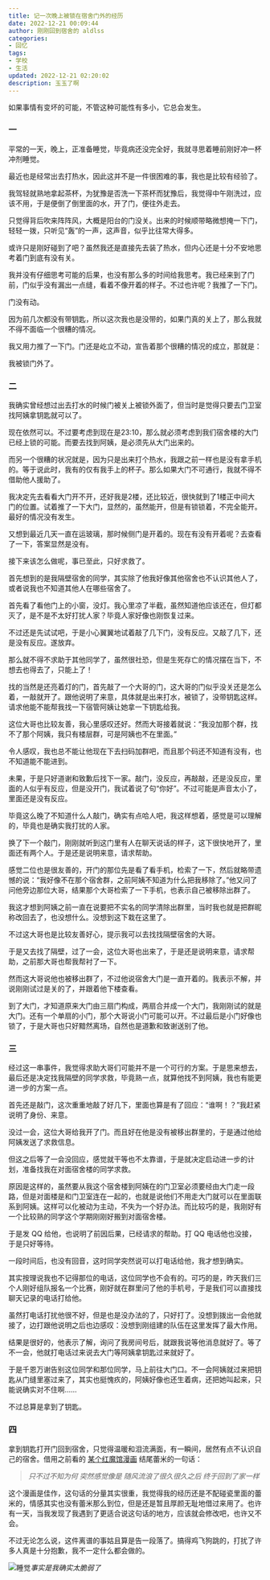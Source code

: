```yaml
---
title: 记一次晚上被锁在宿舍门外的经历
date: 2022-12-21 00:09:44
author: 刚刚回到宿舍的 aldlss
categories:
- 回忆
tags: 
- 学校
- 生活
updated: 2022-12-21 02:20:02
description: 玉玉了啊
---
```


如果事情有变坏的可能，不管这种可能性有多小，它总会发生。

<!-- more -->

### 一

平常的一天，晚上，正准备睡觉，毕竟病还没完全好，我就寻思着睡前刚好冲一杯冲剂睡觉。

最近也是经常出去打热水，因此这并不是一件很困难的事，我也是比较有经验了。

我驾轻就熟地拿起茶杯，为犹豫是否洗一下茶杯而犹豫后，我觉得中午刚洗过，应该不用，于是便倒了倒里面的水，开了门，便往外走去。

只觉得背后吹来阵阵风，大概是阳台的门没关。出来的时候顺带略微想掩一下门，轻轻一拨，只听见“轰”的一声，这声音，似乎比往常大得多。

或许只是刚好碰到了吧？虽然我还是直接先去装了热水，但内心还是十分不安地思考着门到底有没有关。

我并没有仔细思考可能的后果，也没有那么多的时间给我思考。我已经来到了门前，门似乎没有漏出一点缝，看着不像开着的样子。不过也许呢？我推了一下门。

门没有动。

因为前几次都没有带钥匙，所以这次我也是没带的，如果门真的关上了，那么我就不得不面临一个很糟的情况。

我又用力推了一下门。门还是屹立不动，宣告着那个很糟的情况的成立，那就是：

我被锁门外了。

### 二

我确实曾经想过出去打水的时候门被关上被锁外面了，但当时是觉得只要去门卫室找阿姨拿钥匙就可以了。

现在依然可以。不过要考虑到现在是23:10，那么就必须考虑到我们宿舍楼的大门已经上锁的可能。而要去找到阿姨，是必须先从大门出来的。

而另一个很糟的状况就是，因为只是出来打个热水，我跟之前一样也是没有拿手机的。等于说此时，我有的仅有我手上的杯子。那么如果大门不可通行，我就不得不借助他人援助了。

我决定先去看看大门开不开，还好我是2楼，还比较近，很快就到了1楼正中间大门的位置。试着推了一下大门，显然的，虽然能开，但是有锁锁着，不完全能开。最好的情况没有发生。

又想到最近几天一直在运玻璃，那时候侧门是开着的。现在有没有开着呢？去查看了一下，答案显然是没有。

接下来该怎么做呢，事已至此，只好求救了。

首先想到的是我隔壁宿舍的同学，其实除了他我好像其他宿舍也不认识其他人了，或者说我也不知道其他人在哪些宿舍了。

首先看了看他门上的小窗，没灯。我心里凉了半截，虽然知道他应该还在，但灯都灭了，是不是不太好打扰人家？毕竟人家好像也刚恢复过来。

不过还是先试试吧，于是小心翼翼地试着敲了几下门，没有反应。又敲了几下，还是没有反应。遂放弃。

那么就不得不求助于其他同学了，虽然很社恐，但是生死存亡的情况摆在当下，不想去也得去了，只能上了！

找的当然是还亮着灯的门，首先敲了一个大哥的门，这大哥的门似乎没关还是怎么着，一敲就开了。跟他说明了来意，具体就是出来打水，被锁了，没带钥匙这样。请求他能不能帮我找一下宿管阿姨让她拿一下钥匙给我。

这位大哥也比较友善，我心里感叹还好。然而大哥接着就说：“我没加那个群，找不了那个阿姨，我只有楼层群，可是阿姨也不在里面。”

令人感叹，我也总不能让他现在下去扫码加群吧，而且那个码还不知道有没有，也不知道能不能进到。

未果，于是只好道谢和致歉后找下一家。敲门，没反应，再敲敲，还是没反应，里面的人似乎有反应，但是没开门，我试着说了句“你好”。不过可能是声音太小了，里面还是没有反应。

毕竟这么晚了不知道什么人敲门，确实有点哈人吧，我这样想着，感觉是可以理解的，毕竟也是确实我打扰的人家。

换了下一个敲门，刚刚就听到这门里有人在聊天说话的样子，这下很快地开了，里面还有两个人。于是还是说明来意，请求帮助。

感觉二位也是很友善的，开门的那位先是看了看手机，检索了一下，然后就略带遗憾的说：“我好像不在那个宿舍群，之前阿姨不知道为什么把我移除了。”他又问了问他旁边那位大哥，结果那个大哥检索了一下手机，也表示自己被移除出群了。

我这才想到阿姨之前一直在说要把不实名的同学清除出群里，当时我也就是把群昵称改回去了，也没想什么。没想到这下栽在这里了。

不过这大哥也是比较友善好心，提示我可以去找找隔壁宿舍的大哥。

于是又去找了隔壁，过了一会，这位大哥也出来了，于是还是说明来意，请求帮助，之前那大哥也帮我帮衬了一下。

然而这大哥说他也被移出群了，不过他说宿舍大门是一直开着的。我表示不解，并说刚刚试过是关的了，并跟着他下楼查看。

到了大门，才知道原来大门由三扇门构成，两扇合并成一个大门，我刚刚试的就是大门。还有一个单扇的小门，那个大哥说小门可能可以开。不过最后是小门好像也锁了，于是大哥也只好黯然离场，自然也是道歉和致谢送别了他。

### 三

经过这一串事件，我觉得求助大哥们可能并不是一个可行的方案。于是思来想去，最后还是决定找我隔壁的同学求救，毕竟熟一点，就算他找不到阿姨，我也有能更进一步的方案一点。

首先还是敲门，这次重重地敲了好几下，里面也算是有了回应：“谁啊！？”我赶紧说明了身份、来意。

没过一会，这位大哥给我开了门。而且好在他是没有被移出群里的，于是通过他给阿姨发送了求救信息。

但这之后等了一会没回应，感觉就干等也不太靠谱，于是就决定启动进一步的计划，准备找我在对面宿舍楼的同学求救。

原因是这样的，虽然要从我这个宿舍楼到阿姨在的门卫室必须要经由大门走一段路，但是对面楼是和门卫室连在一起的，也就是说他们不用走大门就可以在里面联系到阿姨。这样可以化被动为主动，不失为一个好办法。而比较巧的是，我刚好有一个比较熟的同学这个学期刚刚好搬到对面宿舍楼。

于是发 QQ 给他，也说明了前因后果，已经请求的帮助。打 QQ 电话他也没接，于是只好等待。

一段时间后，也没有回音，这时同学突然说可以打电话给他，我才想到确实。

其实按理说我也不记得那位的电话，这位同学也不会有的。可巧的是，昨天我们三个人刚好组队报名一个比赛，刚好就在群里问了他的手机号，于是我们可以直接找聊天记录的电话打给他。

虽然打电话打扰他很不好，但是也是没办法的了，只好打了。没想到拨出一会他就接了，边打跟他说明之后也边感叹：没想到刚组建的队伍在这里发挥了最大作用。

结果是很好的，他表示了解，询问了我房间号后，就跟我说等他消息就好了。等了不一会，他就打电话过来说去大门等阿姨拿钥匙过来就好了。

于是千恩万谢告别这位同学和那位同学，马上前往大门口。不一会阿姨就过来把钥匙从门缝里塞过来了，其实也挺愧疚的，阿姨好像也还生着病，还把她叫起来，只能说确实对不住啊……

不过总算是拿到了钥匙。

### 四

拿到钥匙打开门回到宿舍，只觉得温暖和泪流满面，有一瞬间，居然有点不认识自己的宿舍。借用之前看的 [某个红魔馆漫画](https://www.bilibili.com/read/cv14819842) 结尾蕾米的一句话：

> _只不过不知为何 突然感觉像是 随风流浪了很久很久之后 终于回到了家一样_

这个漫画是佳作，这句话的分量其实很重，我觉得我的经历还是不配碰瓷里面的蕾米的，情感其实也没有蕾米那么到位，但是还是暂且厚颜无耻地借过来用了。也许有一天，当我发现了我遇到了更适合说这句话的地方，应该就会修改吧，也许又不会。

不过无论怎么说，这件离谱的事姑且算是告一段落了。搞得鸡飞狗跳的，打扰了许多人真是十分抱歉，我不一定什么都会做的。

![睡觉](https://fastly.jsdelivr.net/gh/Ayaloia/ImgHosting/picQQ%E5%9B%BE%E7%89%8720221221020450.jpg)_事实是我确实太脆弱了_
